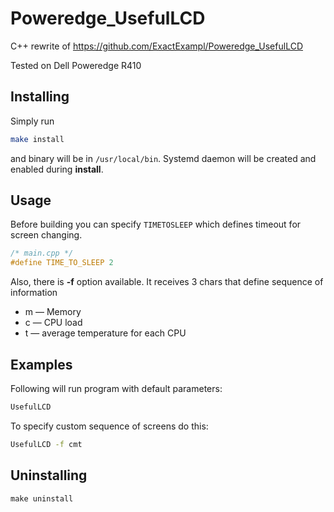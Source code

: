 # Poweredge_UsefulLCD
C++ rewrite of https://github.com/ExactExampl/Poweredge_UsefulLCD

Tested on Dell Poweredge R410

## Installing
Simply run 
```bash
make install
``` 
and binary will be in `/usr/local/bin`. Systemd daemon will be created and enabled during **install**.

## Usage
Before building you can specify `TIMETOSLEEP` which defines timeout for screen changing.
```C++
/* main.cpp */
#define TIME_TO_SLEEP 2
```
Also, there is **-f** option available. It receives 3 chars that define sequence of information
- m — Memory
- c — CPU load
- t — average temperature for each CPU 

## Examples
Following will run program with default parameters:
``` bash
UsefulLCD
```
To specify custom sequence of screens do this:
``` bash
UsefulLCD -f cmt
``` 
## Uninstalling 
```
make uninstall
```
